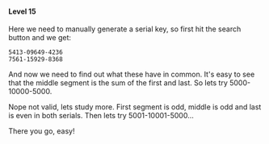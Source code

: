 #### Level 15

Here we need to manually generate a serial key, so first hit the search button and we get:
```
5413-09649-4236
7561-15929-8368
```
And now we need to find out what these have in common. It's easy to see that the middle segment is the sum of the first and last. So lets try 5000-10000-5000.

Nope not valid, lets study more. First segment is odd, middle is odd and last is even in both serials. Then lets try 5001-10001-5000...

There you go, easy!